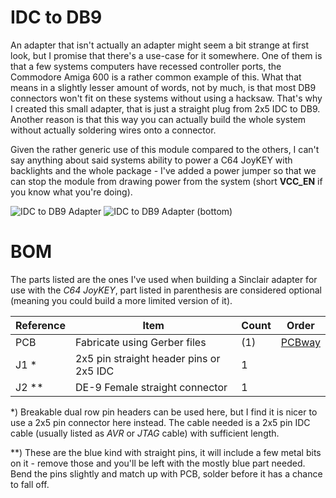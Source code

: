 # IDC to DB9

An adapter that isn't actually an adapter might seem a bit strange at first look, but I promise that there's a use-case for it somewhere. One of them is that a few systems computers have recessed controller ports, the Commodore Amiga 600 is a rather common example of this. What that means in a slightly lesser amount of words, not by much, is that most DB9 connectors won't fit on these systems without using a hacksaw. That's why I created this small adapter, that is just a straight plug from 2x5 IDC to DB9. Another reason is that this way you can actually build the whole system without actually soldering wires onto a connector.

Given the rather generic use of this module compared to the others, I can't say anything about said systems ability to power a C64 JoyKEY with backlights and the whole package - I've added a power jumper so that we can stop the module from drawing power from the system (short **VCC_EN** if you know what you're doing).

![IDC to DB9 Adapter](https://github.com/tebl/C64-JoyKEY/raw/main/gallery/straight_adapter.jpg)
![IDC to DB9 Adapter (bottom)](https://github.com/tebl/C64-JoyKEY/raw/main/gallery/straight_adapter_bottom.jpg)

# BOM
The parts listed are the ones I've used when building a Sinclair adapter for use with the *C64 JoyKEY*, part listed in parenthesis are considered optional (meaning you could build a more limited version of it). 

| Reference     | Item                                      | Count | Order   |
| ------------- | ----------------------------------------- | ----- | ------- |
| PCB           | Fabricate using Gerber files              |    (1)| [PCBway](https://www.pcbway.com/project/shareproject/C64_JoyKEY__IDC_to_DB9_.html)
| J1 *          | 2x5 pin straight header pins or 2x5 IDC   |     1 |
| J2 **         | DE-9 Female straight connector            |     1 |

*) Breakable dual row pin headers can be used here, but I find it is nicer to use a 2x5 pin connector here instead. The cable needed is a 2x5 pin IDC cable (usually listed as *AVR* or *JTAG* cable) with sufficient length.

**) These are the blue kind with straight pins, it will include a few metal bits on it - remove those and you'll be left with the mostly blue part needed. Bend the pins slightly and match up with PCB, solder before it has a chance to fall off.